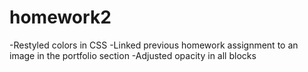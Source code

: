# homework2
-Restyled colors in CSS
-Linked previous homework assignment to an image in the portfolio section
-Adjusted opacity in all blocks
